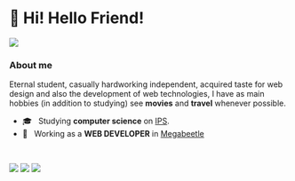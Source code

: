 # 👋 Hi! Hello Friend!

<img src="https://img.shields.io/static/v1?label=Overview&message=RodrigoNave&color=f1f1f1&style=for-the-badge&logo=GitHub">

<h3> About me </h3>
<p>
Eternal student, casually hardworking independent, acquired taste for web design and also the development of web technologies, I have as main hobbies (in addition to studying) see <b>movies</b> and <b>travel</b> whenever possible.
</p>

- 🎓 &nbsp; Studying **computer science** on <a href="https://www.estsetubal.ips.pt/">IPS</a>. <br/>
- 💼 &nbsp; Working as a **WEB DEVELOPER** in <a href="https://megabeetle.com/">Megabeetle</a>

<br/>
<p align="left">
  <a href="www.linkedin.com/in/rodrigo-costa-b44742b2" alt="Linkedin">
  <img src="https://img.shields.io/badge/-Linkedin-0e76a8?style=flat-square&logo=Linkedin&logoColor=white&link=LINK-DO-SEU-LINKEDIN" /></a>

  <a href="https://www.facebook.com/profile.php?id=100000435016720" alt="Facebook">
  <img src="https://img.shields.io/badge/-Facebook-3b5998?style=flat-square&labelColor=3b5998&logo=facebook&logoColor=white&link=LINK-DO-SEU-FACEBOOK"/></a>

  <a href="https://www.instagram.com/rnc_1996/" alt="Instagram">
  <img src="https://img.shields.io/badge/-Instagram-DF0174?style=flat-square&labelColor=DF0174&logo=instagram&logoColor=white&link=LINK-DO-SEU-INSTAGRAM"/></a>
</p>
